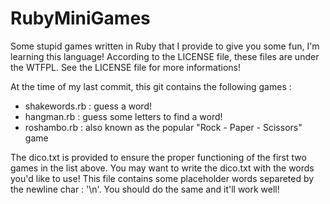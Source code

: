RubyMiniGames
=============

Some stupid games written in Ruby that I provide to give you some fun, I'm learning this language!
According to the LICENSE file, these files are under the WTFPL. See the LICENSE file for more informations!

At the time of my last commit, this git contains the following games :
- shakewords.rb : guess a word!
- hangman.rb    : guess some letters to find a word!
- roshambo.rb   : also known as the popular "Rock - Paper - Scissors" game

The dico.txt is provided to ensure the proper functioning of the first two games in the list above. You may want to write the dico.txt with the words you'd like to use! This file contains some placeholder words separeted by the newline char : '\n'. You should do the same and it'll work well!
